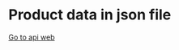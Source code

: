 # Product data in json file
[Go to api web](https://raw.githubusercontent.com/Kumi-the-chubby-bear/website/main/product/product.json)
